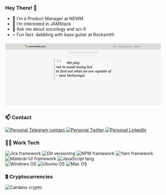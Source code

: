 ### Hey There! 👋

- 🔭 I'm a Product Manager at NEWM
- 🌱 I’m interested in JAMStack
- 💬 Ask me about sociology and sci-fi
- ⚡ Fun fact: dabbling with bass guitar at Rocksmith

[![venhamon - ramoneando.com](https://github.com/naihloan/ramoneando/blob/gh-pages/pics/site.png)](http://ramoneando.com/)

### 📫 Contact
<a href="https://t.me/venhamon">
  <img src="https://img.shields.io/badge/Telegram-2CA5E0?style=for-the-badge&logo=telegram&logoColor=white" alt="Personal Telegram contact" />
</a>
<a href="https://twitter.com/venhamon">
  <img src="https://img.shields.io/badge/Twitter-1DA1F2?style=for-the-badge&logo=twitter&logoColor=white" alt="Personal Twitter"/>
</a><a href="https://www.linkedin.com/in/bj-pm/?locale=en_US">
  <img src="https://img.shields.io/badge/LinkedIn-0077B5?style=for-the-badge&logo=linkedin&logoColor=white" alt="Personal LinkedIn"/>
</a>

### 👩‍💻 Work Tech
<img src="https://img.shields.io/badge/Jira-0052CC?style=for-the-badge&logo=Jira&logoColor=white" alt="Jira framework" /> <img src="https://img.shields.io/badge/Git-F05032?style=for-the-badge&logo=git&logoColor=white" alt="Git versioning" /> <img src="https://img.shields.io/badge/npm-CB3837?style=for-the-badge&logo=npm&logoColor=white" alt="NPM framework" /> <img src="https://img.shields.io/badge/Yarn-2C8EBB?style=for-the-badge&logo=yarn&logoColor=white" alt="Yarn framework" /> </br>
<img src="https://img.shields.io/badge/Material--UI-0081CB?style=for-the-badge&logo=material-ui&logoColor=white" alt="Material-UI framework" /> <img src="https://img.shields.io/badge/JavaScript-323330?style=for-the-badge&logo=javascript&logoColor=F7DF1E" alt="JavaScript lang" /> </br>
<img src="https://img.shields.io/badge/Windows-0078D6?style=for-the-badge&logo=windows&logoColor=white" alt="Windows OS" /> <img src="https://img.shields.io/badge/Ubuntu-E95420?style=for-the-badge&logo=ubuntu&logoColor=white" alt="Ubuntu OS" /> <img src="https://img.shields.io/badge/mac%20os-000000?style=for-the-badge&logo=apple&logoColor=white" alt="Mac OS" />

### 💲 Cryptocurrencies
<img src="https://img.shields.io/badge/Cardano-375BD2?style=for-the-badge&logo=cardano&logoColor=white" alt="Cardano crypto" />

<!--
### 🔁 Dynamics
<div>
  <img src="https://github-readme-stats.vercel.app/api?username=naihloan&show_icons=true&hide_border=true&&count_private=true&include_all_commits=true" />
  <img src="	https://github-readme-stats.vercel.app/api/top-langs/?username=naihloan" />
</div>

![visitors](https://visitor-badge.glitch.me/badge?page_id=${naihloan}.${naihloan})


**naihloan/naihloan** is a ✨ _special_ ✨ repository because its `README.md` (this file) appears on your GitHub profile.

Here are some ideas to get you started:

- 👯 I’m looking to collaborate on ...
- 📫 How to reach me: ...
- 😄 Pronouns: ...
-->
